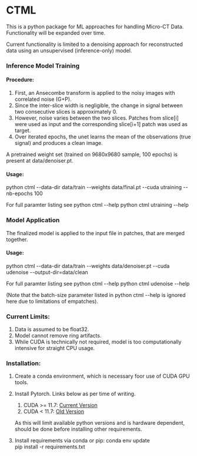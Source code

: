 # CTML

This is a python package for ML approaches for handling Micro-CT Data.  Functionality will be expanded over time.

Current functionality is limited to a denoising approach for reconstructed data using an unsupervised (inference-only) model.

### Inference Model Training
#### Procedure:	
1. First, an Ansecombe transform is applied to the noisy images with correlated noise (G+P).
2. Since the inter-slice width is negligible, the change in signal between two consecutive slices is approximately 0.
3. However, noise varies between the two slices. Patches from slice[i] were used as input and the corresponding slice[i+1] patch was used as target.
4. Over iterated epochs, the unet learns the mean of the observations (true signal) and produces a clean image.
	
A pretrained weight set (trained on 9680x9680 sample, 100 epochs) is present at data/denoiser.pt.

#### Usage:
python ctml --data-dir data/train --weights data/final.pt --cuda utraining --nb-epochs 100

For full paramter listing see
python ctml --help
python ctml utraining --help

### Model Application

The finalized model is applied to the input file in patches, that are merged together.

#### Usage:
python ctml --data-dir data/train --weights data/denoiser.pt --cuda udenoise --output-dir=data/clean

For full paramter listing see
python ctml --help
python ctml udenoise --help

(Note that the batch-size parameter listed in python ctml --help is ignored here due to limitations of empatches).

### Current Limits:
1. Data is assumed to be float32.
2. Model cannot remove ring artifacts. 
3. While CUDA is technically not required, model is too computationally intensive for straight CPU usage.

### Installation:
1. Create a conda environment, which is necessary foor use of CUDA GPU tools.
2. Install Pytorch.  Links below as per time of writing.
	1. CUDA >= 11.7: [Current Version](https://pytorch.org/get-started/locally/)
	2. CUDA < 11.7: [Old Version](https://pytorch.org/get-started/previous-versions/)

	As this will limit available python versions and is hardware dependent, should be done before installing other requirements.
3. Install requirements via conda or pip:
	conda env update  
	pip install -r requirements.txt

